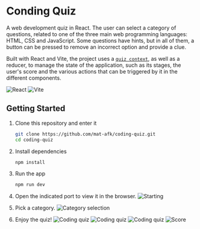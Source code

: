 # Conding Quiz

A web development quiz in React. The user can select a category of questions, related to one of the three main web programming languages: HTML, CSS and JavaScript. Some questions have hints, but in all of them, a button can be pressed to remove an incorrect option and provide a clue.

Built with React and Vite, the project uses a [`quiz context`](https://github.com/mat-afk/coding-quiz/blob/main/src/context/quiz.jsx), as well as a reducer, to manage the state of the application, such as its stages, the user's score and the various actions that can be triggered by it in the different components.

![React](https://img.shields.io/badge/react-61DAFB?style=for-the-badge&logo=react&logoColor=white)
![Vite](https://img.shields.io/badge/vite-%23646CFF.svg?style=for-the-badge&logo=vite&logoColor=white)

## Getting Started

1. Clone this repository and enter it
   ```sh
   git clone https://github.com/mat-afk/coding-quiz.git
   cd coding-quiz
   ```
2. Install dependencies

   ```sh
   npm install
   ```

3. Run the app

   ```sh
   npm run dev
   ```

4. Open the indicated port to view it in the browser.
![Starting](image.png)

5. Pick a category.
![Category selection](image-1.png)

6. Enjoy the quiz!
![Coding quiz](image-2.png)
![Coding quiz](image-3.png)
![Coding quiz](image-4.png)
![Score](image-5.png)